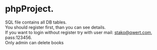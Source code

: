# phpProject.<br>
SQL file contains all DB tables.<br> 
You should register first, than you can see details.<br>
If you want to login without register try with user mail: stako@qwert.com, pass:123456.<br>
Only admin can delete books<br>
